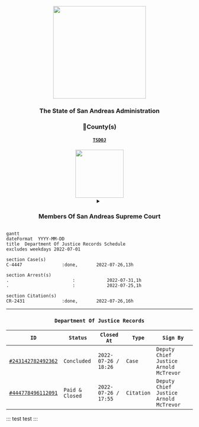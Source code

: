 <div align="center">
<img width="250" height="auto" src="https://forum.nes-newlife.de/wcf/image-proxy/?key=f0c867469b101ad75cd2f12f2b055a36eb57b55bdaaa536c7a77576c58b9ae87-aHR0cHM6Ly9pLmliYi5jby9zYndMVFZYL1l1WHRjVDIucG5n" />
</div>

<h3 align="center">The State of San Andreas Administration</h3>

<div align="center">

<h3>🔰County(s)</h3> 

####  [`TSDOJ`](https://github.com/NotKaarlo/FivePD-Reports/tree/main/TSDOJ)
</div>

<div align="center">
<img width="auto" height="130" src="https://justice-ls.xyz/wp-content/uploads/2020/07/doj-vector.png" />
</div>

<div align="center">

<details>
<summary><h3>Members Of San Andreas Supreme Court</h3></summary>

```mermaid
classDiagram
      Agosto Mercati <|-- Frank Bowen
      Agosto Mercati <|-- Arnold McTrevor
      Agosto Mercati <|-- Frederick Herrera
      Agosto Mercati : Chief Justice
      class Frank Bowen{
          Associate Justice
      }
      class Arnold McTrevor{
          Deputy Chief Justice
      }
      class Frederick Herrera{
          Associate Justice
      }
```
</details>
</div>

```mermaid
gantt
dateFormat  YYYY-MM-DD
title  Department Of Justice Records Schedule
excludes weekdays 2022-07-01

section Case(s)
C-4447               :done,       2022-07-26,13h

section Arrest(s)
.                        :            2022-07-31,1h
.                        :            2022-07-25,1h

section Citation(s)
CR-2431              :done,       2022-07-26,16h          
```

--- 


<div align=center>

### `Department Of Justice Records`
  | `ID`               | `Status`        | `Closed At`          | `Type`     | `Sign By`                              |  
  |--------------------|-----------------|----------------------|------------|----------------------------------------|  
  | [`#243142782492362`](https://notkaarlo.github.io/State-of-San-Andreas/TSDOJ/Case%23444778496112091) | `Concluded`     | `2022-07-26 / 18:26`  | `Case`     | `Deputy Chief Justice Arnold McTrevor` |  
  | [`#444778496112091`](https://notkaarlo.github.io/State-of-San-Andreas/TSDOJ/CR%23243142782492362) | `Paid & Closed` | `2022-07-26 / 17:55` | `Citation` | `Deputy Chief Justice Arnold McTrevor` |  
</div>

::: test
test
:::

